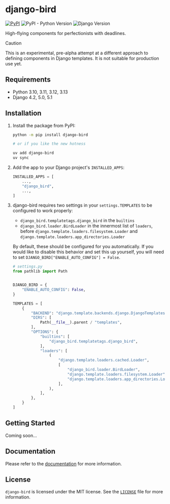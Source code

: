# django-bird

[![PyPI](https://img.shields.io/pypi/v/bird)](https://pypi.org/project/bird/)
![PyPI - Python Version](https://img.shields.io/pypi/pyversions/bird)
![Django Version](https://img.shields.io/badge/django-4.2%20%7C%205.0%20%7C%205.1-%2344B78B?labelColor=%23092E20)
<!-- https://shields.io/badges -->
<!-- django-4.2 | 5.0 | 5.1-#44B78B -->
<!-- labelColor=%23092E20 -->

High-flying components for perfectionists with deadlines.

> [!CAUTION]
> This is an experimental, pre-alpha attempt at a different approach to defining components in Django templates. It is not suitable for production use yet.

## Requirements

- Python 3.10, 3.11, 3.12, 3.13
- Django 4.2, 5.0, 5.1

## Installation

1. Install the package from PyPI:

    ```bash
    python -m pip install django-bird

    # or if you like the new hotness

    uv add django-bird
    uv sync
    ```

2. Add the app to your Django project's `INSTALLED_APPS`:

    ```python
    INSTALLED_APPS = [
        ...,
        "django_bird",
        ...,
    ]
    ```

3. django-bird requires two settings in your `settings.TEMPLATES` to be configured to work properly:

    - `django_bird.templatetags.django_bird` in the `builtins`
    - `django_bird.loader.BirdLoader` in the innermost list of `loaders`, before `django.template.loaders.filesystem.Loader` and `django.template.loaders.app_directories.Loader`

    By default, these should be configured for you automatically. If you would like to disable this behavior and set this up yourself, you will need to set `DJANGO_BIRD["ENABLE_AUTO_CONFIG"] = False`.

    ```python
    # settings.py
    from pathlib import Path


    DJANGO_BIRD = {
        "ENABLE_AUTO_CONFIG": False,
    }

    TEMPLATES = [
        {
            "BACKEND": "django.template.backends.django.DjangoTemplates",
            "DIRS": [
                Path(__file__).parent / "templates",
            ],
            "OPTIONS": {
                "builtins": [
                    "django_bird.templatetags.django_bird",
                ],
                "loaders": [
                    (
                        "django.template.loaders.cached.Loader",
                        [
                            "django_bird.loader.BirdLoader",
                            "django.template.loaders.filesystem.Loader",
                            "django.template.loaders.app_directories.Loader",
                        ],
                    ),
                ],
            },
        }
    ]

    ```

## Getting Started

Coming soon...

## Documentation

Please refer to the [documentation](https://bird.readthedocs.io/) for more information.

## License

`django-bird` is licensed under the MIT license. See the [`LICENSE`](LICENSE) file for more information.
